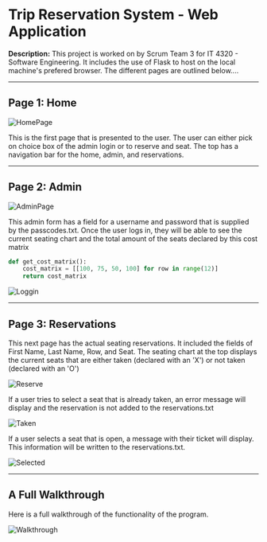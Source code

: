 # Trip Reservation System - Web Application

**Description:** This project is worked on by Scrum Team 3 for IT 4320 - Software Engineering. It includes the use of Flask to host on the local machine's prefered browser. The different pages are outlined below....


---
## Page 1: Home ##

![HomePage](assets/Home.png)

This is the first page that is presented to the user. The user can either pick on choice box of the admin login or to reserve and seat. The top has a navigation bar for the home, admin, and reservations.

---
## Page 2: Admin ##

![AdminPage](assets/Admin.png)

This admin form has a field for a username and password that is supplied by the passcodes.txt. Once the user logs in, they will be able to see the current seating chart and the total amount of the seats declared by this cost matrix

```python
def get_cost_matrix():
    cost_matrix = [[100, 75, 50, 100] for row in range(12)]
    return cost_matrix
```

![Loggin](assets/LoggedIn.png)

---
## Page 3: Reservations ##
This next page has the actual seating reservations. It included the fields of First Name, Last Name, Row, and Seat. The seating chart at the top displays the current seats that are either taken (declared with an 'X') or not taken (declared with an 'O')

![Reserve](assets/Reservations.png)



If a user tries to select a seat that is already taken, an error message will display and the reservation is not added to the reservations.txt


![Taken](assets/Taken.png)


If a user selects a seat that is open, a message with their ticket will display. This information will be written to the reservations.txt.


![Selected](assets/Success.png)

---

## A Full Walkthrough

Here is a full walkthrough of the functionality of the program.

![Walkthrough](assets/Full_Demo.gif)